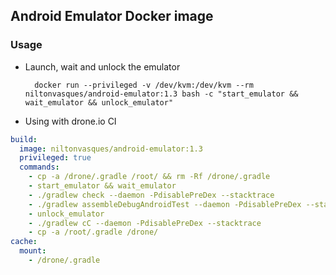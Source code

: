## Android Emulator Docker image

### Usage

* Launch, wait and unlock the emulator

        docker run --privileged -v /dev/kvm:/dev/kvm --rm niltonvasques/android-emulator:1.3 bash -c "start_emulator && wait_emulator && unlock_emulator"
      
* Using with drone.io CI      

```yml
build:
  image: niltonvasques/android-emulator:1.3
  privileged: true
  commands:
    - cp -a /drone/.gradle /root/ && rm -Rf /drone/.gradle
    - start_emulator && wait_emulator
    - ./gradlew check --daemon -PdisablePreDex --stacktrace
    - ./gradlew assembleDebugAndroidTest --daemon -PdisablePreDex --stacktrace
    - unlock_emulator
    - ./gradlew cC --daemon -PdisablePreDex --stacktrace
    - cp -a /root/.gradle /drone/
cache:
  mount:
    - /drone/.gradle
```
